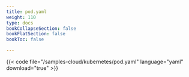 ```yaml
---
title: pod.yaml
weight: 110
type: docs
bookCollapseSection: false
bookFlatSection: false
bookToc: false

---
```


{{< code file="/samples-cloud/kubernetes/pod.yaml" language="yaml" download="true" >}}
